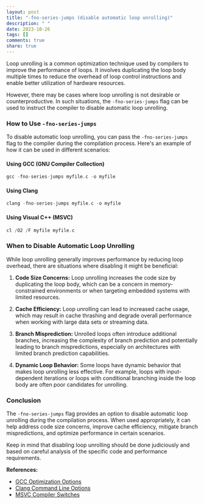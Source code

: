 ```yaml
---
layout: post
title: "-fno-series-jumps (disable automatic loop unrolling)"
description: " "
date: 2023-10-26
tags: []
comments: true
share: true
---
```


Loop unrolling is a common optimization technique used by compilers to improve the performance of loops. It involves duplicating the loop body multiple times to reduce the overhead of loop control instructions and enable better utilization of hardware resources.

However, there may be cases where loop unrolling is not desirable or counterproductive. In such situations, the `-fno-series-jumps` flag can be used to instruct the compiler to disable automatic loop unrolling.

### How to Use `-fno-series-jumps`

To disable automatic loop unrolling, you can pass the `-fno-series-jumps` flag to the compiler during the compilation process. Here's an example of how it can be used in different scenarios:

#### Using GCC (GNU Compiler Collection)

```c
gcc -fno-series-jumps myfile.c -o myfile
```

#### Using Clang

```c
clang -fno-series-jumps myfile.c -o myfile
```

#### Using Visual C++ (MSVC)

```c
cl /O2 /F myfile myfile.c
```

### When to Disable Automatic Loop Unrolling

While loop unrolling generally improves performance by reducing loop overhead, there are situations where disabling it might be beneficial:

1. **Code Size Concerns:** Loop unrolling increases the code size by duplicating the loop body, which can be a concern in memory-constrained environments or when targeting embedded systems with limited resources.

2. **Cache Efficiency:** Loop unrolling can lead to increased cache usage, which may result in cache thrashing and degrade overall performance when working with large data sets or streaming data.

3. **Branch Misprediction:** Unrolled loops often introduce additional branches, increasing the complexity of branch prediction and potentially leading to branch mispredictions, especially on architectures with limited branch prediction capabilities.

4. **Dynamic Loop Behavior:** Some loops have dynamic behavior that makes loop unrolling less effective. For example, loops with input-dependent iterations or loops with conditional branching inside the loop body are often poor candidates for unrolling.

### Conclusion

The `-fno-series-jumps` flag provides an option to disable automatic loop unrolling during the compilation process. When used appropriately, it can help address code size concerns, improve cache efficiency, mitigate branch mispredictions, and optimize performance in certain scenarios.

Keep in mind that disabling loop unrolling should be done judiciously and based on careful analysis of the specific code and performance requirements.

**References:**
- [GCC Optimization Options](https://gcc.gnu.org/onlinedocs/gcc/Optimize-Options.html)
- [Clang Command Line Options](https://clang.llvm.org/docs/CommandGuide/clang.html)
- [MSVC Compiler Switches](https://docs.microsoft.com/en-us/cpp/build/reference/compiler-options-listed-by-category)